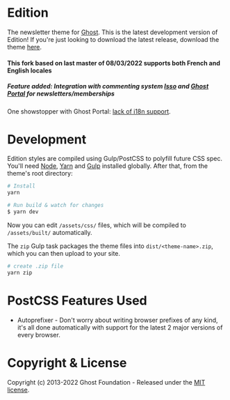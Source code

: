 # Edition

The newsletter theme for [Ghost](http://github.com/tryghost/ghost/). This is the latest development version of Edition! If you're just looking to download the latest release, download the theme [here](https://github.com/TryGhost/Edition/archive/refs/heads/main.zip).

#### This fork based on last master of 08/03/2022 supports both French and English locales
##### Feature added: Integration with commenting system [Isso](https://github.com/posativ/isso) and [Ghost Portal](https://github.com/TryGhost/Portal) for newsletters/memberships

One showstopper with Ghost Portal: [lack of i18n support](https://github.com/TryGhost/Portal/pull/119).

# Development

Edition styles are compiled using Gulp/PostCSS to polyfill future CSS spec. You'll need [Node](https://nodejs.org/), [Yarn](https://yarnpkg.com/) and [Gulp](https://gulpjs.com) installed globally. After that, from the theme's root directory:

```bash
# Install
yarn

# Run build & watch for changes
$ yarn dev
```

Now you can edit `/assets/css/` files, which will be compiled to `/assets/built/` automatically.

The `zip` Gulp task packages the theme files into `dist/<theme-name>.zip`, which you can then upload to your site.

```bash
# create .zip file
yarn zip
```

# PostCSS Features Used

- Autoprefixer - Don't worry about writing browser prefixes of any kind, it's all done automatically with support for the latest 2 major versions of every browser.

# Copyright & License

Copyright (c) 2013-2022 Ghost Foundation - Released under the [MIT license](LICENSE).
